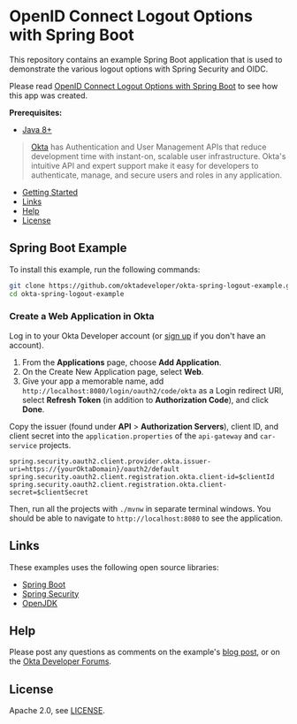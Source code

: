 # OpenID Connect Logout Options with Spring Boot
  
This repository contains an example Spring Boot application that is used to demonstrate the various logout options with Spring Security and OIDC. 

Please read [OpenID Connect Logout Options with Spring Boot][blog-post] to see how this app was created.

**Prerequisites:** 
* [Java 8+](https://adoptopenjdk.net/)

> [Okta](https://developer.okta.com/) has Authentication and User Management APIs that reduce development time with instant-on, scalable user infrastructure. Okta's intuitive API and expert support make it easy for developers to authenticate, manage, and secure users and roles in any application.

* [Getting Started](#getting-started)
* [Links](#links)
* [Help](#help)
* [License](#license)

## Spring Boot Example

To install this example, run the following commands:

```bash
git clone https://github.com/oktadeveloper/okta-spring-logout-example.git
cd okta-spring-logout-example
```

### Create a Web Application in Okta

Log in to your Okta Developer account (or [sign up](https://developer.okta.com/signup/) if you don't have an account).

1. From the **Applications** page, choose **Add Application**.
2. On the Create New Application page, select **Web**.
3. Give your app a memorable name, add `http://localhost:8080/login/oauth2/code/okta` as a Login redirect URI, select **Refresh Token** (in addition to **Authorization Code**), and click **Done**.

Copy the issuer (found under **API** > **Authorization Servers**), client ID, and client secret into the `application.properties` of the `api-gateway` and `car-service` projects.

```properties
spring.security.oauth2.client.provider.okta.issuer-uri=https://{yourOktaDomain}/oauth2/default
spring.security.oauth2.client.registration.okta.client-id=$clientId
spring.security.oauth2.client.registration.okta.client-secret=$clientSecret
```

Then, run all the projects with `./mvnw` in separate terminal windows. You should be able to navigate to `http://localhost:8080` to see the application.

## Links

These examples uses the following open source libraries:
 
* [Spring Boot](https://spring.io/projects/spring-boot)
* [Spring Security](https://spring.io/projects/spring-security)
* [OpenJDK](https://openjdk.java.net/)

## Help

Please post any questions as comments on the example's [blog post][blog-post], or on the [Okta Developer Forums](https://devforum.okta.com/).

## License

Apache 2.0, see [LICENSE](LICENSE).

[blog-post]: http
